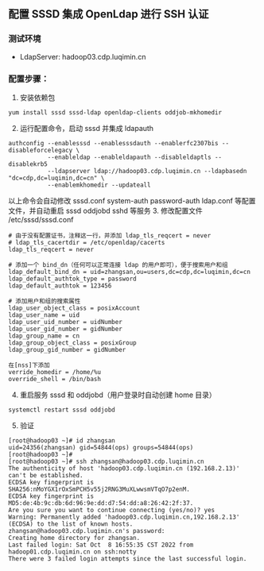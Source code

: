 ## 配置 SSSD 集成 OpenLdap 进行 SSH 认证

### 测试环境
* LdapServer: hadoop03.cdp.luqimin.cn

### 配置步骤：
1. 安装依赖包
```
yum install sssd sssd-ldap openldap-clients oddjob-mkhomedir
```
2. 运行配置命令，启动 sssd 并集成 ldapauth
```
authconfig --enablesssd --enablesssdauth --enablerfc2307bis --disableforcelegacy \
           --enableldap --enableldapauth --disableldaptls --disablekrb5 
           --ldapserver ldap://hadoop03.cdp.luqimin.cn --ldapbasedn "dc=cdp,dc=luqimin,dc=cn" \
           --enablemkhomedir --updateall
```
以上命令会自动修改 sssd.conf system-auth password-auth ldap.conf 等配置文件，并自动重启 sssd oddjobd sshd 等服务
3. 修改配置文件 /etc/sssd/sssd.conf
```
# 由于没有配置证书，注释这一行，并添加 ldap_tls_reqcert = never
# ldap_tls_cacertdir = /etc/openldap/cacerts
ldap_tls_reqcert = never

# 添加一个 bind_dn（任何可以正常连接 ldap 的用户即可），便于搜索用户和组
ldap_default_bind_dn = uid=zhangsan,ou=users,dc=cdp,dc=luqimin,dc=cn
ldap_default_authtok_type = password
ldap_default_authtok = 123456

# 添加用户和组的搜索属性
ldap_user_object_class = posixAccount
ldap_user_name = uid
ldap_user_uid_number = uidNumber
ldap_user_gid_number = gidNumber
ldap_group_name = cn
ldap_group_object_class = posixGroup
ldap_group_gid_number = gidNumber

在[nss]下添加
verride_homedir = /home/%u
override_shell = /bin/bash
```
4. 重启服务 sssd 和 oddjobd（用户登录时自动创建 home 目录）
```
systemctl restart sssd oddjobd
```
5. 验证
```
[root@hadoop03 ~]# id zhangsan
uid=24356(zhangsan) gid=54844(ops) groups=54844(ops)
[root@hadoop03 ~]#
[root@hadoop03 ~]# ssh zhangsan@hadoop03.cdp.luqimin.cn
The authenticity of host 'hadoop03.cdp.luqimin.cn (192.168.2.13)' can't be established.
ECDSA key fingerprint is SHA256:nMoYGX1rOxSmPCH5v55j2RNG3MuXLwwsmVTqO7p2enM.
ECDSA key fingerprint is MD5:de:4b:9c:db:6d:96:9e:dd:d7:54:dd:a8:26:42:2f:37.
Are you sure you want to continue connecting (yes/no)? yes
Warning: Permanently added 'hadoop03.cdp.luqimin.cn,192.168.2.13' (ECDSA) to the list of known hosts.
zhangsan@hadoop03.cdp.luqimin.cn's password:
Creating home directory for zhangsan.
Last failed login: Sat Oct  8 16:55:35 CST 2022 from hadoop01.cdp.luqimin.cn on ssh:notty
There were 3 failed login attempts since the last successful login.
```

